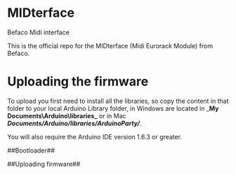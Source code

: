 
# MIDterface
Befaco Midi interface

This is the official repo for the MIDterface (Midi Eurorack Module) from Befaco.

# Uploading the firmware

To upload you first need to install all the libraries, so copy the content in that folder to your local Arduino Library folder, in Windows are located in ___My Documents\Arduino\libraries\___ or in Mac   ___Documents/Arduino/libraries/ArduinoParty/___.

You will also require the Arduino IDE version 1.6.3 or greater.

##Bootloader##


##Uploading firmware##